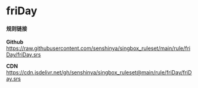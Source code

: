 # friDay

#### 规则链接

**Github**
https://raw.githubusercontent.com/senshinya/singbox_ruleset/main/rule/friDay/friDay.srs

**CDN**
https://cdn.jsdelivr.net/gh/senshinya/singbox_ruleset@main/rule/friDay/friDay.srs